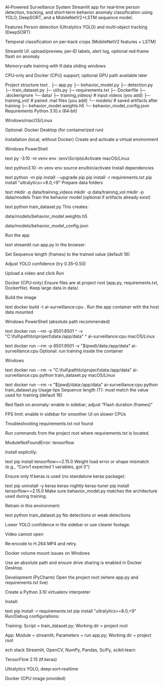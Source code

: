 AI‑Powered Surveillance System
Streamlit app for real‑time person detection, tracking, and short‑term behavior anomaly classification using YOLO, DeepSORT, and a MobileNetV2+LSTM sequence model.

Features
Person detection (Ultralytics YOLO) and multi‑object tracking (DeepSORT)

Temporal classification on per‑track crops (MobileNetV2 features + LSTM)

Streamlit UI: upload/preview, per‑ID labels, alert log, optional red‑frame flash on anomaly

Memory‑safe training with tf.data sliding windows

CPU‑only and Docker (CPU) support; optional GPU path available later

Project structure
text
.
├─ app.py
├─ behavior_model.py
├─ detection.py
├─ train_dataset.py
├─ utils.py
├─ requirements.txt
├─ Dockerfile
├─ .dockerignore
└─ data/
   ├─ training_videos/         # input videos (you add)
   ├─ training_vol/            # paired .mat files (you add)
   └─ models/                  # saved artifacts after training
      ├─ behavior_model.weights.h5
      └─ behavior_model_config.json
Requirements
Python 3.10.x (64‑bit)

Windows/macOS/Linux

Optional: Docker Desktop (for containerized run)

Installation (local, without Docker)
Create and activate a virtual environment

Windows PowerShell

text
py -3.10 -m venv env
.\env\Scripts\Activate
macOS/Linux

text
python3.10 -m venv env
source env/bin/activate
Install dependencies

text
python -m pip install --upgrade pip
pip install -r requirements.txt
pip install "ultralytics>=8.0,<9"
Prepare data folders

text
mkdir -p data/training_videos
mkdir -p data/training_vol
mkdir -p data/models
Train the behavior model (optional if artifacts already exist)

text
python train_dataset.py
This creates:

data/models/behavior_model.weights.h5

data/models/behavior_model_config.json

Run the app

text
streamlit run app.py
In the browser:

Set Sequence length (frames) to the trained value (default 16)

Adjust YOLO confidence (try 0.35–0.50)

Upload a video and click Run

Docker (CPU‑only)
Ensure files are at project root (app.py, requirements.txt, Dockerfile). Keep large data in data/.

Build the image

text
docker build -t ai-surveillance:cpu .
Run the app container with the host data mounted

Windows PowerShell (absolute path recommended)

text
docker run --rm -p 8501:8501 ^
  -v "C:\full\path\to\project\data:/app/data" ^
  ai-surveillance:cpu
macOS/Linux

text
docker run --rm -p 8501:8501 -v "$(pwd)/data:/app/data" ai-surveillance:cpu
Optional: run training inside the container

Windows

text
docker run --rm -v "C:\full\path\to\project\data:/app/data" ai-surveillance:cpu python train_dataset.py
macOS/Linux

text
docker run --rm -v "$(pwd)/data:/app/data" ai-surveillance:cpu python train_dataset.py
Usage tips
Sequence length (T): must match the value used for training (default 16)

Red flash on anomaly: enable in sidebar; adjust “Flash duration (frames)”

FPS limit: enable in sidebar for smoother UI on slower CPUs

Troubleshooting
requirements.txt not found

Run commands from the project root where requirements.txt is located.

ModuleNotFoundError: tensorflow

Install explicitly:

text
pip install tensorflow==2.15.0
Weight load error or shape mismatch (e.g., “Conv1 expected 1 variables, got 0”)

Ensure only tf.keras is used (no standalone keras package):

text
pip uninstall -y keras keras-nightly keras-tuner
pip install tensorflow==2.15.0
Make sure behavior_model.py matches the architecture used during training.

Retrain in this environment:

text
python train_dataset.py
No detections or weak detections

Lower YOLO confidence in the sidebar or use clearer footage.

Video cannot open

Re‑encode to H.264 MP4 and retry.

Docker volume mount issues on Windows

Use an absolute path and ensure drive sharing is enabled in Docker Desktop.

Development (PyCharm)
Open the project root (where app.py and requirements.txt live)

Create a Python 3.10 virtualenv interpreter

Install:

text
pip install -r requirements.txt
pip install "ultralytics>=8.0,<9"
Run/Debug configurations:

Training: Script = train_dataset.py; Working dir = project root

App: Module = streamlit; Parameters = run app.py; Working dir = project root

ech stack
Streamlit, OpenCV, NumPy, Pandas, SciPy, scikit‑learn

TensorFlow 2.15 (tf.keras)

Ultralytics YOLO, deep‑sort‑realtime

Docker (CPU image provided)
